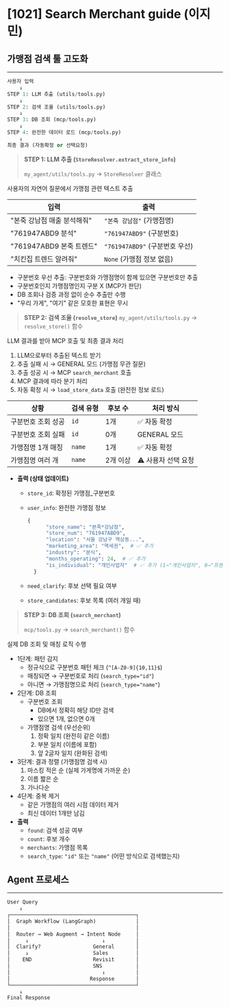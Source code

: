 # [1021] Search Merchant guide (이지민)

## 가맹점 검색 툴 고도화

---

```python
사용자 입력
    ↓
STEP 1: LLM 추출 (utils/tools.py)
    ↓
STEP 2: 검색 조율 (utils/tools.py)
    ↓
STEP 3: DB 조회 (mcp/tools.py)
    ↓
STEP 4: 완전한 데이터 로드 (mcp/tools.py)
    ↓
최종 결과 (자동확정 or 선택요청)
```

> **STEP 1: LLM 추출 (`StoreResolver.extract_store_info`)**
> 
> 
> `my_agent/utils/tools.py` → `StoreResolver` 클래스
> 

사용자의 자연어 질문에서 가맹점 관련 텍스트 추출 

| 입력 | 출력 |
| --- | --- |
| "본죽 강남점 매출 분석해줘" | `"본죽 강남점"` (가맹점명) |
| "761947ABD9 분석" | `"761947ABD9"` (구분번호) |
| "761947ABD9 본죽 트렌드" | `"761947ABD9"` (구분번호 우선) |
| "치킨집 트렌드 알려줘" | `None` (가맹점 정보 없음) |
- 구분번호 우선 추출: 구분번호와 가맹점명이 함께 있으면 구분번호만 추출
- 구분번호인지 가맹점명인지 구분 X (MCP가 판단)
- DB 조회나 검증 과정 없이 순수 추출만 수행
- "우리 가게", "여기" 같은 모호한 표현은 무시

> **STEP 2: 검색 조율 (`resolve_store`)**
`my_agent/utils/tools.py` → `resolve_store()` 함수
> 

LLM 결과를 받아 MCP 호출 및 최종 결과 처리

1. LLM으로부터 추출된 텍스트 받기
2. 추출 실패 시 → GENERAL 모드 (가맹점 무관 질문)
3. 추출 성공 시 → MCP `search_merchant` 호출
4. MCP 결과에 따라 분기 처리
5. 자동 확정 시 → `load_store_data` 호출 (완전한 정보 로드)

| 상황 | 검색 유형 | 후보 수 | 처리 방식 |
| --- | --- | --- | --- |
| 구분번호 조회 성공 | `id` | 1개 | ✅ 자동 확정 |
| 구분번호 조회 실패 | `id` | 0개 | GENERAL 모드 |
| 가맹점명 1개 매칭 | `name` | 1개 | ✅ 자동 확정 |
| 가맹점명 여러 개 | `name` | 2개 이상 | ⚠️ 사용자 선택 요청 |
- **출력 (상태 업데이트)**
    - `store_id`: 확정된 가맹점_구분번호
    - `user_info`: 완전한 가맹점 정보
        
        ```python
        {
              "store_name": "본죽*강남점",
              "store_num": "761947ABD9",
              "location": "서울 강남구 역삼동...",
              "marketing_area": "역세권",  # ✅ 추가
              "industry": "분식",
              "months_operating": 24,  # ✅ 추가
              "is_individual": "개인사업자"  # ✅ 추가 (1→"개인사업자", 0→"프랜차이즈")
          }
        ```
        
    - `need_clarify`: 후보 선택 필요 여부
    - `store_candidates`: 후보 목록 (여러 개일 때)

> **STEP 3: DB 조회 (`search_merchant`)**
> 
> 
>  `mcp/tools.py` → `search_merchant()` 함수
> 

실제 DB 조회 및 매칭 로직 수행

- 1단계: 패턴 감지
    - 정규식으로 구분번호 패턴 체크 (`^[A-Z0-9]{10,11}$`)
    - 매칭되면 → 구분번호로 처리 (`search_type="id"`)
    - 아니면 → 가맹점명으로 처리 (`search_type="name"`)
- 2단계: DB 조회
    - 구분번호 조회
        - DB에서 정확히 해당 ID만 검색
        - 있으면 1개, 없으면 0개
    - 가맹점명 검색 (우선순위)
        1. 정확 일치 (완전히 같은 이름)
        2. 부분 일치 (이름에 포함)
        3. 앞 2글자 일치 (완화된 검색)
- 3단계: 결과 정렬 (가맹점명 검색 시)
    1.  마스킹 적은 순 (실제 가게명에 가까운 순)
    2. 이름 짧은 순
    3. 가나다순
- 4단계: 중복 제거
    - 같은 가맹점의 여러 시점 데이터 제거
    - 최신 데이터 1개만 남김
- **출력**
    - `found`: 검색 성공 여부
    - `count`: 후보 개수
    - `merchants`: 가맹점 목록
    - `search_type`: `"id"` 또는 `"name"` (어떤 방식으로 검색했는지)

## Agent 프로세스

---

```python
User Query
    ↓
┌─────────────────────────────────────────┐
│  Graph Workflow (LangGraph)             │
│                                         │
│  Router → Web Augment → Intent Node     │
│     ↓                        ↓          │
│  Clarify?                 General       │
│     ↓                     Sales         │
│    END                    Revisit       │
│                           SNS           │
│                              ↓          │
│                          Response       │
└─────────────────────────────────────────┘
    ↓
Final Response
```